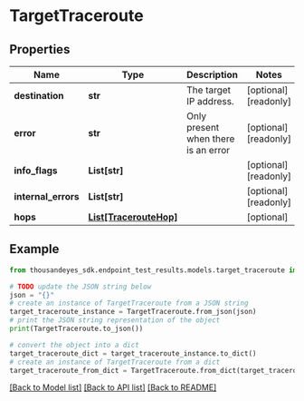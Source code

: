 # TargetTraceroute


## Properties

Name | Type | Description | Notes
------------ | ------------- | ------------- | -------------
**destination** | **str** | The target IP address. | [optional] [readonly] 
**error** | **str** | Only present when there is an error | [optional] [readonly] 
**info_flags** | **List[str]** |  | [optional] [readonly] 
**internal_errors** | **List[str]** |  | [optional] [readonly] 
**hops** | [**List[TracerouteHop]**](TracerouteHop.md) |  | [optional] 

## Example

```python
from thousandeyes_sdk.endpoint_test_results.models.target_traceroute import TargetTraceroute

# TODO update the JSON string below
json = "{}"
# create an instance of TargetTraceroute from a JSON string
target_traceroute_instance = TargetTraceroute.from_json(json)
# print the JSON string representation of the object
print(TargetTraceroute.to_json())

# convert the object into a dict
target_traceroute_dict = target_traceroute_instance.to_dict()
# create an instance of TargetTraceroute from a dict
target_traceroute_from_dict = TargetTraceroute.from_dict(target_traceroute_dict)
```
[[Back to Model list]](../README.md#documentation-for-models) [[Back to API list]](../README.md#documentation-for-api-endpoints) [[Back to README]](../README.md)


